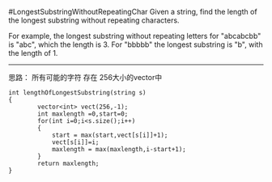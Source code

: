 #LongestSubstringWithoutRepeatingChar
Given a string, find the length of the longest substring without repeating characters. 

For example, the longest substring without repeating letters for "abcabcbb" is "abc", 
which the length is 3. For "bbbbb" the longest substring is "b", with the length of 1.


---


思路：
所有可能的字符 存在 256大小的vector中
```
int lengthOfLongestSubstring(string s) 
{
        vector<int> vect(256,-1);
        int maxlength =0,start=0;
        for(int i=0;i<s.size();i++)
        {
            start = max(start,vect[s[i]]+1);
            vect[s[i]]=i;
            maxlength = max(maxlength,i-start+1);
        }
        return maxlength;
}
```
